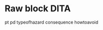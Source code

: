 # Raw block DITA

<parml>
  <plentry>
    <pt>pt</pt>
    <pd>pd</pd>
  </plentry>
</parml>

<hazardstatement>
  <messagepanel>
    <typeofhazard>typeofhazard</typeofhazard>
    <consequence>consequence</consequence>
    <howtoavoid>howtoavoid</howtoavoid>
  </messagepanel>
</hazardstatement>
